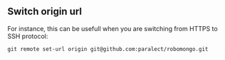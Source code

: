 ## Switch origin url

For instance, this can be usefull when you are switching from HTTPS to SSH protocol:

    git remote set-url origin git@github.com:paralect/robomongo.git
